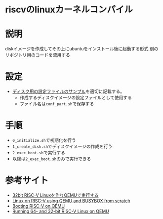 # riscvのlinuxカーネルコンパイル

# 説明
diskイメージを作成してその上にubuntuをインストール後に起動する形式
別のリポジトリ用のコードを流用する

# 設定
- [ディスク用の設定ファイルのサンプル](./conf/conf_part-sample.sh)を適切に記載する。
    - 作成するディスクイメージの設定ファイルとして使用する
    - ファイル名は`conf_part.sh`で保存する

# 手順
- `0_initialize.sh`で初期化を行う
- `1_create_disk.sh`でディスクイメージの作成を行う
- `2_exec_boot.sh`で実行する
- 以降は`2_exec_boot.sh`のみで実行できる

# 参考サイト
- [32bit RISC-V Linuxを作りQEMUで実行する](https://blog.rogiken.org/blog/2023/04/06/32bit-risc-v-linux%E3%82%92%E4%BD%9C%E3%82%8Aqemu%E3%81%A7%E5%AE%9F%E8%A1%8C%E3%81%99%E3%82%8B/)
- [Linux on RISC-V using QEMU and BUSYBOX from scratch](https://risc-v-machines.readthedocs.io/en/latest/linux/simple/)
- [Booting RISC-V on QEMU](https://jborza.com/post/2021-04-03-running-riscv-qemu/)
- [Running 64- and 32-bit RISC-V Linux on QEMU](https://risc-v-getting-started-guide.readthedocs.io/en/latest/linux-qemu.html)
